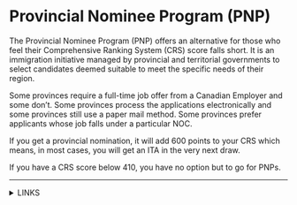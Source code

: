 # Provincial Nominee Program (PNP)

The Provincial Nominee Program (PNP) offers an alternative for those who feel their Comprehensive Ranking System (CRS) score falls short. It is an immigration initiative managed by provincial and territorial governments to select candidates deemed suitable to meet the specific needs of their region.

Some provinces require a full-time job offer from a Canadian Employer and some don’t. Some provinces process the applications electronically and some provinces still use a paper mail method. Some provinces prefer applicants whose job falls under a particular NOC.  &#x20;

If you get a provincial nomination, it will add 600 points to your CRS which means, in most cases, you will get an ITA in the very next draw.

If you have a CRS score below 410, you have no option but to go for PNPs.

***

<details>

<summary>LINKS</summary>

For Provincial nominations, the following links can be helpful:

1. Alberta:\
   [http://www.albertacanada.com/opportunity/immigrating/ainp.aspx](http://www.albertacanada.com/opportunity/immigrating/ainp.aspx)
2. Manitoba:\
   [http://www.immigratemanitoba.com](http://www.immigratemanitoba.com)
3. British Columbia:\
   [http://www.welcomebc.ca/pnp](http://www.welcomebc.ca/pnp)
4. The Newfoundland and Labrador:\
   [http://www.nlpnp.ca](http://www.nlpnp.ca)
5. Northwest Territories:\
   [http://www.immigratenwt.ca/en/nominee-program](http://www.immigratenwt.ca/en/nominee-program)
6. Nova Scotia:\
   [http://novascotiaimmigration.com](http://novascotiaimmigration.com)
7. Ontario:\
   [http://www.ontarioimmigration.ca/en/pnp/index.htm](http://www.ontarioimmigration.ca/en/pnp/index.htm)
8. Prince Edward Island:\
   [http://www.gov.pe.ca/immigration/index.php3?number=1014385\&lang=E](http://www.gov.pe.ca/immigration/index.php3?number=1014385\&lang=E)
9. Saskatchewan:\
   [http://www.economy.gov.sk.ca/immigration/](http://www.economy.gov.sk.ca/immigration/)
10. Yukon:\
    [http://www.education.gov.yk.ca/YNP.html](http://www.education.gov.yk.ca/YNP.html)
11. New Brunswick:\
    [http://www.welcomenb.ca/content/wel-bien/en/immigrating\_and\_settling/how\_to\_immigrate/new\_brunswick\_provincialnomineeprogram.html](http://www.welcomenb.ca/content/wel-bien/en/immigrating\_and\_settling/how\_to\_immigrate/new\_brunswick\_provincialnomineeprogram.html)
12. Quebec News update:\
    [http://www.immigration-quebec.gouv.qc.ca/en/informations/news/news-2016/index.html](http://www.immigration-quebec.gouv.qc.ca/en/informations/news/news-2016/index.html)

</details>
